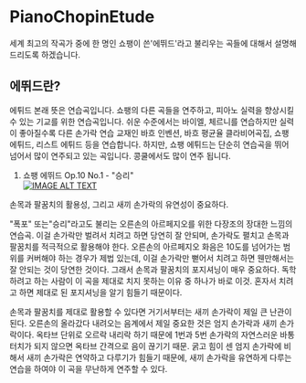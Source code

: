 # PianoChopinEtude

세계 최고의 작곡가 중에 한 명인 쇼팽이 쓴'에뛰드'라고 불리우는 곡들에 대해서 설명해 드리도록 하겠습니다.

## 에뛰드란?
에튀드 본래 뜻은 연습곡입니다. 쇼팽의 다른 곡들을 연주하고, 피아노 실력을 향상시킬 수 있는 기교를 위한 연습곡입니다. 
쉬운 수준에서는 바이엘, 체르니를 연습하지만 실력이 좋아질수록 다른 손가락 연습 교재인 바흐 인벤션, 바흐 평균율 클라비어곡집, 쇼팽 에튀드, 리스트 에튀드 등을 연습합니다. 하지만, 쇼팽 에튀드는 단순히 연습곡을 뛰어 넘어서 많이 연주되고 있는 곡입니다. 콩쿨에서도 많이 연주 됩니다.

1. 쇼팽 에뛰드 Op.10 No.1 - "승리"  
[![IMAGE ALT TEXT](https://img.youtube.com/vi/ROVy9PC8_8A/0.jpg)](https://www.youtube.com/watch?v=ROVy9PC8_8A "Video Title")

손목과 팔꿈치의 활용성, 그리고 새끼 손가락의 유연성이 중요하다.

"폭포" 또는"승리"라고도 불리는 오른손의 아르페지오를 위한 다장조의 장대한 느낌의 연습곡. 이걸 손가락만 벌려서 치려고 하면 당연히 잘 안되며, 손가락도 펼치고 손목과 팔꿈치를 적극적으로 활용해야 한다. 오른손의 아르페지오 화음은 10도를 넘어가는 범위를 커버해야 하는 경우가 제법 있는데, 이걸 손가락만 뻗어서 치려고 하면 웬만해서는 잘 안되는 것이 당연한 것이다. 그래서 손목과 팔꿈치의 포지셔닝이 매우 중요하다. 독학하려고 하는 사람이 이 곡을 제대로 치지 못하는 이유 중 하나가 바로 이것. 혼자서 치려고 하면 제대로 된 포지셔닝을 알기 힘들기 때문이다.

손목과 팔꿈치를 제대로 활용할 수 있다면 거기서부터는 새끼 손가락이 제일 큰 난관이 된다.
오른손의 올라갔다 내려오는 음계에서 제일 중요한 것은 엄지 손가락과 새끼 손가락이다. 옥타브 단위로 오르락 내리락 하기 때문에 1번과 5번 손가락의 자연스러운 바통 터치가 되지 않으면 옥타브 간격으로 음이 끊기기 때문. 굵고 힘이 센 엄지 손가락에 비해서 새끼 손가락은 연약하고 다루기가 힘들기 때문에, 새끼 손가락을 유연하게 다루는 연습을 하여야 이 곡을 무난하게 연주할 수 있다.
